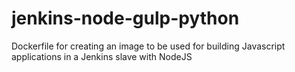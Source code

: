 # jenkins-node-gulp-python
Dockerfile for creating an image to be used for building Javascript applications in a Jenkins slave with NodeJS

